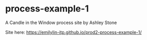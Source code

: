 # process-example-1
A Candle in the Window process site by Ashley Stone

Site here: https://emilylin-itp.github.io/prod2-process-example-1/
